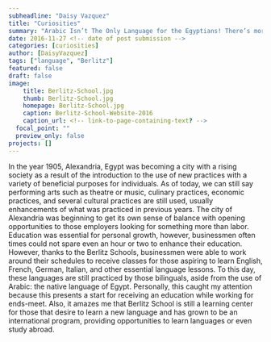 ```yaml
---
subheadline: "Daisy Vazquez"
title: "Curiosities"
summary: "Arabic Isn’t The Only Language for the Egyptians! There’s more!"
date: 2016-11-27 <!-- date of post submission -->
categories: [curiosities]
author: [DaisyVazquez]
tags: ["language", "Berlitz"]
featured: false
draft: false
image:
    title: Berlitz-School.jpg
    thumb: Berlitz-School.jpg
    homepage: Berlitz-School.jpg
    caption: Berlitz-School-Website-2016
    caption_url: <!-- link-to-page-containing-text? -->
  focal_point: ""
  preview_only: false
projects: []
---
```


In the year 1905, Alexandria, Egypt was becoming a city with a rising society as a result of the introduction to the use of new practices with a variety of beneficial purposes for individuals. As of today, we can still say performing arts such as theatre or music, culinary practices, economic practices, and several cultural practices are still used, usually enhancements of what was practiced in previous years. The city of Alexandria was beginning to get its own sense of balance with opening opportunities to those employers looking for something more than labor. Education was essential for personal growth, however, businessmen often times could not spare even an hour or two to enhance their education. However, thanks to the Berlitz Schools, businessmen were able to work around their schedules to receive classes for those aspiring to learn English, French, German, Italian, and other essential language lessons. To this day, these languages are still practiced by those bilinguals, aside from the use of Arabic: the native language of Egypt. Personally, this caught my attention because this presents a start for receiving an education while working for ends-meet. Also, it amazes me that Berlitz School is still a learning center for those that desire to learn a new language and has grown to be an international program, providing opportunities to learn languages or even study abroad.
